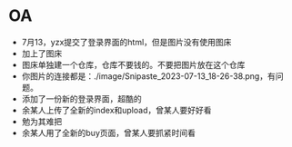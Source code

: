 # OA
- 7月13，yzx提交了登录界面的html，但是图片没有使用图床
- 加上了图床
- 图床单独建一个仓库，仓库不要钱的。不要把图片放在这个仓库
- 你图片的连接都是：./image/Snipaste_2023-07-13_18-26-38.png，有问题。
- 添加了一份新的登录界面，超酷的
- 余某人上传了全新的index和upload，曾某人要好好看
- 勉为其难把
- 余某人用了全新的buy页面，曾某人要抓紧时间看
